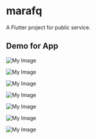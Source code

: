 # marafq

A Flutter project for public service.

## Demo for App

![My Image](screenshots/1.png)

![My Image](screenshots/2.png)

![My Image](screenshots/3.png)

![My Image](screenshots/4.png)

![My Image](screenshots/5.png)

![My Image](screenshots/6.png)

![My Image](screenshots/7.png)


#